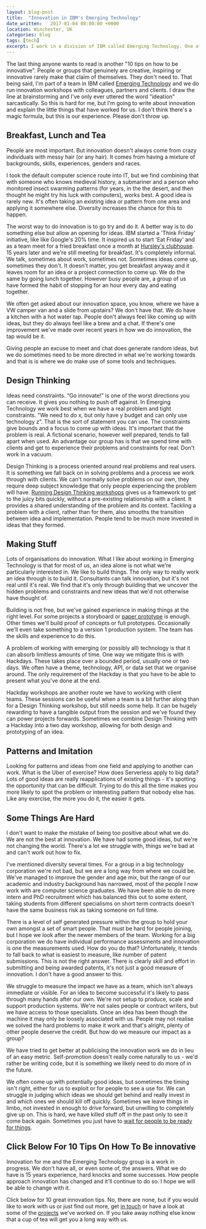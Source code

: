 ```yaml
---
layout: blog-post
title:  "Innovation in IBM's Emerging Technology"
date_written:   2017-01-04 08:00:00 +0000
location: Winchester, UK
categories: blog
tags: [tech]
excerpt: I work in a division of IBM called Emerging Technology. One of the group's responsibilities is to help clients with innovation. We do this by explaining technology, running workshops and helping prototype new ideas. We're often asked how to be innovative. I don't think we have an answer to this, but we do have lots of experience of what has worked and hasn't worked for us.
---
```

The last thing anyone wants to read is another "10 tips on how to be innovative". People or groups that genuinely are creative, inspiring or innovative rarely make that claim of themselves. They don't need to. That being said, I'm part of a team in IBM called [Emerging Technology](https://ets.mybluemix.net) and we do run innovation workshops with colleagues, partners and clients. I draw the line at brainstorming and I've only ever uttered the word "ideation" sarcastically. So this is hard for me, but I'm going to write about innovation and explain the little things that have worked for us. I don't think there's a magic formula, but this is our experience. Please don't throw up.

## Breakfast, Lunch and Tea
People are most important. But innovation doesn't always come from crazy individuals with messy hair (or any hair). It comes from having a mixture of backgrounds, skills, experiences, genders and races.

I took the default computer science route into IT, but we find combining that with someone who knows medieval history, a submariner and a person who monitored insect swarming patterns (for years, in the the desert, and then thought he might try his luck with computers), works best. A good idea is rarely new. It's often taking an existing idea or pattern from one area and applying it somewhere else. Diversity increases the chance for this to happen.

The worst way to do innovation is to go try and do it. A better way is to do something else but allow an opening for ideas. IBM started a 'Think Friday' initiative, like like Google's 20% time. It inspired us to start 'Eat Friday' and as a team meet for a fried breakfast once a month at [Hursley's clubhouse](http://www.ibmhursleyclub.org.uk). 15 years later and we're still meeting for breakfast. It's completely informal. We talk, sometimes about work, sometimes not. Sometimes ideas come up, sometimes they don't. It doesn't matter, you get breakfast anyway and it leaves room for an idea or a project connection to come up. We do the same by going lunch together. However busy people are, a group of us have formed the habit of stopping for an hour every day and eating together.

We often get asked about our innovation space, you know, where we have a VW camper van and a slide from upstairs? We don't have that. We do have a kitchen with a hot water tap. People don't always feel like coming up with ideas, but they do always feel like a brew and a chat. If there's one improvement we've made over recent years in how we do innovation, the tap would be it.

Giving people an excuse to meet and chat does generate random ideas, but we do sometimes need to be more directed in what we're working towards and that is is where we do make use of some tools and techniques.

## Design Thinking
Ideas need constraints. “Go innovate!” is one of the worst directions you can receive. It gives you nothing to push off against. In Emerging Technology we work best when we have a real problem and tight constraints. "We need to do x, but only have y budget and can only use technology z”. That is the sort of statement you can use. The constraints give bounds and a focus to come up with ideas. It's important that the problem is real. A fictional scenario, however well prepared, tends to fall apart when used. An advantage our group has is that we spend time with clients and get to experience their problems and constraints for real. Don't work in a vacuum.

Design Thinking is a process oriented around real problems and real users. It is something we fall back on in solving problems and a process we work through with clients. We can't normally solve problems on our own, they require deep subject knowledge that only people experiencing the problem will have. [Running Design Thinking workshops](https://github.com/ibmets/emerging-technology-workshops) gives us a framework to get to the juicy bits quickly, without a pre-existing relationship with a client. It provides a shared understanding of the problem and its context. Tackling a problem with a client, rather than for them, also smooths the transition between idea and implementation. People tend to be much more invested in ideas that they formed.

## Making Stuff
Lots of organisations do innovation. What I like about working in Emerging Technology is that for most of us, an idea alone is not what we're particularly interested in. We like to build things. The only way to really work an idea through is to build it. Consultants can talk innovation, but it's not real until it's real. We find that it's only through building that we uncover the hidden problems and constraints and new ideas that we'd not otherwise have thought of.

Building is not free, but we've gained experience in making things at the right level. For some projects a storyboard or [paper prototype](https://www.youtube.com/watch?v=68sTzGqjw28) is enough. Other times we'll build proof of concepts or full prototypes. Occasionally we'll even take something to a version 1 production system. The team has the skills and experience to do this.

A problem of working with emerging (or possibly all) technology is that it can absorb limitless amounts of time. One way we mitigate this is with Hackdays. These takes place over a bounded period, usually one or two days. We often have a theme, technology, API, or data set that we organise around. The only requirement of the Hackday is that you have to be able to present what you've done at the end.

Hackday workshops are another route we have to working with client teams. These sessions can be useful when a team is a bit further along than for a Design Thinking workshop, but still needs some help. It can be hugely rewarding to have a tangible output from the session and we've found they can power projects forwards. Sometimes we combine Design Thinking with a Hackday into a two day workshop, allowing for both design and prototyping of an idea.

## Patterns and Imitation
Looking for patterns and ideas from one field and applying to another can work. What is the Uber of exercise? How does Serverless apply to big data? Lots of good ideas are really reapplications of existing things - it's spotting the opportunity that can be difficult. Trying to do this all the time makes you more likely to spot the problem or interesting pattern that nobody else has. Like any exercise, the more you do it, the easier it gets.

## Some Things Are Hard
I don't want to make the mistake of being too positive about what we do. We are not the best at innovation. We have had some good ideas, but we're not changing the world. There's a lot we struggle with, things we're bad at and can't work out how to fix.

I've mentioned diversity several times. For a group in a big technology corporation we're not bad, but we are a long way from where we could be. We've managed to improve the gender and age mix, but the range of our academic and industry background has narrowed, most of the people I now work with are computer science graduates. We have been able to do more intern and PhD recruitment which has balanced this out to some extent, taking students from different specialisms on short term contracts doesn't have the same business risk as taking someone on full time.

There is a level of self generated pressure within the group to hold your own amongst a set of smart people. That must be hard for people joining, but I hope we look after the newer members of the team. Working for a big corporation we do have individual performance assessments and innovation is one the measurements used. How do you do that? Unfortunately, it tends to fall back to what is easiest to measure, like number of patent submissions. This is not the right answer. There is clearly skill and effort in submitting and being awarded patents, it's not just a good measure of innovation. I don't have a good answer to this.

We struggle to measure the impact we have as a team, which isn't always immediate or visible. For an idea to become successful it's likely to pass through many hands after our own. We're not setup to produce, scale and support production systems. We're not sales people or contract writers, but we have access to those specialists. Once an idea has been though the machine it may only be loosely associated with us. People may not realise we solved the hard problems to make it work and that's alright, plenty of other people deserve the credit. But how do we measure our impact as a group?

We have tried to get better at publicising the innovation work we do in lieu of an easy metric. Self-promotion doesn't really come naturally to us - we'd rather be writing code, but it is something we likely need to do more of in the future.

We often come up with potentially good ideas, but sometimes the timing isn't right, either for us to exploit or for people to see a use for. We can struggle in judging which ideas we should get behind and really invest in and which ones we should kill off quickly. Sometimes we leave things in limbo, not invested in enough to drive forward, but unwilling to completely give up on. This is hard, we have killed stuff off in the past only to see it come back again. Sometimes you just have to [wait for people to be ready for things](http://www.collaborativefund.com/blog/when-you-change-the-world-and-no-one-notices/).

## Click Below For 10 Tips On How To Be innovative
Innovation for me and the Emerging Technology group is a work in progress. We don't have all, or even some of, the answers. What we do have is 15 years experience, hard knocks and some successes. How people approach innovation has changed and it'll continue to do so. I hope we will be able to change with it.

Click below for 10 great innovation tips. No, there are none, but if you would like to work with us or just find out more, get [in touch](mailto:shawdm@uk.ibm.com) or have a look at some of the [projects](https://ets.mybluemix.net/catalogue/demos) we've worked on. If you take away nothing else know that a cup of tea will get you a long way with us.
